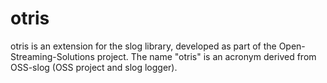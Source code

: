 # otris
otris is an extension for the slog library, developed as part of the Open-Streaming-Solutions project. The name "otris" is an acronym derived from OSS-slog (OSS project and slog logger).
